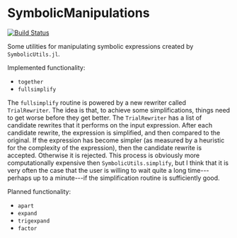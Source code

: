# SymbolicManipulations

[![Build Status](https://github.com/adamslc/SymbolicManipulations.jl/workflows/CI/badge.svg)](https://github.com/adamslc/SymbolicManipulations.jl/actions)

Some utilities for manipulating symbolic expressions created by
`SymbolicUtils.jl`.

Implemented functionality:
* `together`
* `fullsimplify`

The `fullsimplify` routine is powered by a new rewriter called
`TrialRewriter`. The idea is that, to achieve some simplifications, things need
to get worse before they get better. The `TrialRewriter` has a list of candidate
rewrites that it performs on the input expression. After each candidate rewrite,
the expression is simplified, and then compared to the original. If the
expression has become simpler (as measured by a heuristic for the complexity of
the expression), then the candidate rewrite is accepted. Otherwise it is
rejected. This process is obviously more computationally expensive then
`SymbolicUtils.simplify`, but I think that it is very often the case that the
user is willing to wait quite a long time---perhaps up to a minute---if the
simplification routine is sufficiently good.

Planned functionality:
* `apart`
* `expand`
* `trigexpand`
* `factor`
